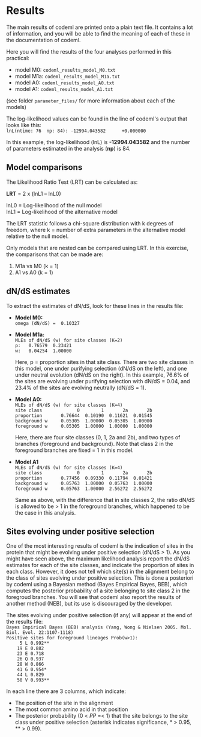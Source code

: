 # Results

The main results of codeml are printed onto a plain text file. It contains a lot of information, and you will be able to find the meaning of each of these in the documentation of codeml.  

Here you will find the results of the four analyses performed in this practical:  
- model M0: `codeml_results_model_M0.txt`  
- model M1a: `codeml_results_model_M1a.txt`  
- model A0: `codeml_results_model_A0.txt`  
- model A1: `codeml_results_model_A1.txt`  
  
(see folder `parameter_files/` for more information about each of the models)  

The log-likelihood values can be found in the line of codeml's output that looks like this:  
`lnL(ntime: 76  np: 84): -12994.043582      +0.000000  `

In this example, the log-likelihood (lnL) is **-12994.043582** and the number of parameters estimated in the analysis (**np**) is 84.  

## Model comparisons  

The Likelihood Ratio Test (LRT) can be calculated as:  

**LRT** = 2 x (lnL1 – lnL0)  
  
lnL0 = Log-likelihood of the null model  
lnL1 = Log-likelihood of the alternative model  

The LRT statistic follows a chi-square distribution with k degrees of freedom, where k = number of extra parameters in the alternative model relative to the null model.  

Only models that are nested can be compared using LRT. In this exercise, the comparisons that can be made are: 

1) M1a vs M0 (k = 1) 
2) A1 vs A0 (k = 1)

## dN/dS estimates  
To extract the estimates of dN/dS, look for these lines in the results file:

- **Model M0:**  
`omega (dN/dS) =  0.10327`

- **Model M1a:**   
`MLEs of dN/dS (w) for site classes (K=2)`  
`p:   0.76579  0.23421`  
`w:   0.04254  1.00000`  
 
  Here, p = proportion sites in that site class. There are two site classes in this model, one under purifying selection (dN/dS on the left), and one under neutral evolution (dN/dS on the right). In this example, 76.6% of the sites are evolving under purifying selection with dN/dS = 0.04, and 23.4% of the sites are evolving neutrally (dN/dS = 1).  

- **Model A0:**  
`MLEs of dN/dS (w) for site classes (K=4)`  
`site class             0        1       2a       2b`  
`proportion       0.76644  0.10190  0.11621  0.01545`  
`background w     0.05305  1.00000  0.05305  1.00000`  
`foreground w     0.05305  1.00000  1.00000  1.00000`

  Here, there are four site classes (0, 1, 2a and 2b), and two types of branches (foreground and background). Note that class 2 in the foreground branches are fixed = 1 in this model.

- **Model A1**  
`MLEs of dN/dS (w) for site classes (K=4)`  
`site class             0        1       2a       2b`  
`proportion       0.77456  0.09330  0.11794  0.01421`  
`background w     0.05763  1.00000  0.05763  1.00000`  
`foreground w     0.05763  1.00000  2.56272  2.56272`  

  Same as above, with the difference that in site classes 2, the ratio dN/dS is allowed to be > 1 in the foreground branches, which happened to be the case in this analysis.

## Sites evolving under positive selection  

One of the most interesting results of codeml is the indication of sites in the protein that might be evolving under positive selection (dN/dS > 1). As you might have seen above, the maximum likelihood analysis report the dN/dS estimates for each of the site classes, and indicate the proportion of sites in each class. However, it does not tell which site(s) in the alignment belong to the class of sites evolving under positive selection. This is done a posteriori by codeml using a Bayesian method (Bayes Empirical Bayes, BEB), which computes the posterior probability of a site belonging to site class 2 in the foregroud branches. You will see that codeml also report the results of another method (NEB), but its use is discouraged by the developer.  
  
The sites evolving under positive selection (if any) will appear at the end of the results file:  
`Bayes Empirical Bayes (BEB) analysis (Yang, Wong & Nielsen 2005. Mol. Biol. Evol. 22:1107-1118)`  
`Positive sites for foreground lineages Prob(w>1):`  
`     5 L 0.992**`  
`    19 E 0.882`   
`    23 E 0.718`  
`    26 Q 0.937`  
`    28 W 0.866`  
`    41 G 0.954*`  
`    44 L 0.829`  
`    50 V 0.993**`  

In each line there are 3 columns, which indicate:  
- The position of the site in the alignment   
- The most common amino acid in that position  
- The posterior probability (0 < *PP* =< 1) that the site belongs to the site class under positive selection (asterisk indicates significance, * > 0.95, ** > 0.99).  

